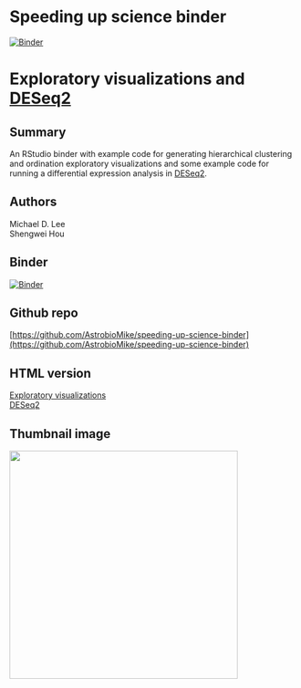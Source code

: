 # Speeding up science binder

[![Binder](https://mybinder.org/badge_logo.svg)](https://mybinder.org/v2/gh/AstrobioMike/speeding-up-science-binder/master?urlpath=rstudio)

#  Exploratory visualizations and [DESeq2](https://bioconductor.org/packages/release/bioc/html/DESeq2.html)

## Summary
An RStudio binder with example code for generating hierarchical clustering and ordination exploratory visualizations and some example code for running a differential expression analysis in [DESeq2](https://bioconductor.org/packages/release/bioc/html/DESeq2.html). 

## Authors
Michael D. Lee  
Shengwei Hou

## Binder
[![Binder](https://mybinder.org/badge_logo.svg)](https://mybinder.org/v2/gh/AstrobioMike/speeding-up-science-binder/master?urlpath=rstudio)

## Github repo
[https://github.com/AstrobioMike/speeding-up-science-binder](https://github.com/AstrobioMike/speeding-up-science-binder)

## HTML version
[Exploratory visualizations](https://github.com/AstrobioMike/speeding-up-science-binder/hclust-ord-plot.html)  
[DESeq2](https://github.com/AstrobioMike/speeding-up-science-binder/deseq.html)  

## Thumbnail image
<img width="400" src="https://github.com/AstrobioMike/AstrobioMike.github.io/blob/master/images/deseq2-MA-thumbnail.png">
